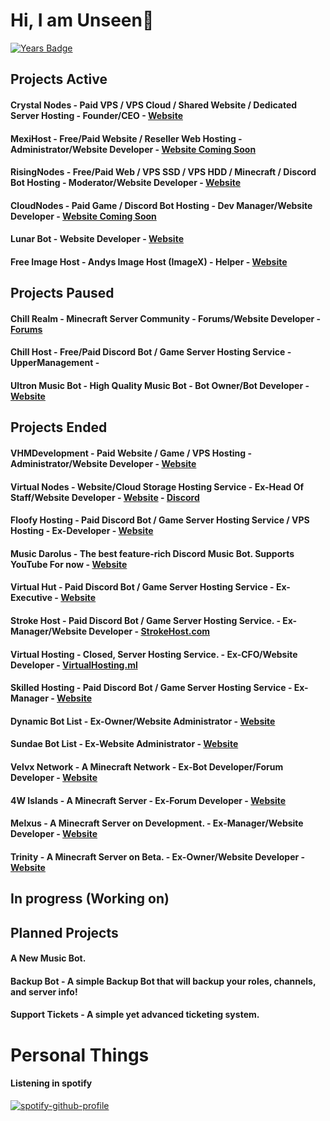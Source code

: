
# Hi, I am Unseen👋
[![Years Badge](https://badges.pufler.dev/years/UnseenAcoustics)](https://badges.pufler.dev)


## Projects Active
#### Crystal Nodes - Paid VPS / VPS Cloud /  Shared Website / Dedicated Server Hosting - Founder/CEO - [Website](https://crystal-nodes.xyz)
#### MexiHost - Free/Paid Website / Reseller Web Hosting - Administrator/Website Developer - [Website Coming Soon](https://)
#### RisingNodes - Free/Paid Web / VPS SSD / VPS HDD / Minecraft / Discord Bot Hosting - Moderator/Website Developer - [Website](https://risingnodes.xyz)
#### CloudNodes - Paid Game / Discord Bot Hosting - Dev Manager/Website Developer - [Website Coming Soon](https://)
#### Lunar Bot - Website Developer - [Website](https://lunar-bot.ml)
#### Free Image Host - Andys Image Host (ImageX) - Helper - [Website](https://andysimagehost.xyz)

## Projects Paused

#### Chill Realm - Minecraft Server Community - Forums/Website Developer - [Forums](https://chillrealm.ml/)
#### Chill Host - Free/Paid Discord Bot / Game Server Hosting Service - UpperManagement - 
#### Ultron Music Bot - High Quality Music Bot - Bot Owner/Bot Developer - [Website](https://ultronmusicbot.tk)

## Projects Ended

#### VHMDevelopment - Paid Website / Game / VPS Hosting - Administrator/Website Developer - [Website](https://vhmdevelopment.cf)
#### Virtual Nodes - Website/Cloud Storage Hosting Service - Ex-Head Of Staff/Website Developer - [Website](https://virtualnodes.ml) - [Discord](https://discord.virtualnodes.ml)
#### Floofy Hosting - Paid Discord Bot / Game Server Hosting Service / VPS Hosting - Ex-Developer - [Website](https://floofyhosting.com)
#### Music Darolus - The best feature-rich Discord Music Bot. Supports YouTube For now - [Website](https://musicdarolus.tk/)
#### Virtual Hut - Paid Discord Bot / Game Server Hosting Service - Ex-Executive - [Website](https://virtualhut.ml)
#### Stroke Host - Paid Discord Bot / Game Server Hosting Service. - Ex-Manager/Website Developer - [StrokeHost.com](https://strokehost.com)
#### Virtual Hosting - Closed, Server Hosting Service. - Ex-CFO/Website Developer - [VirtualHosting.ml](https://virtualhosting.ml)
#### Skilled Hosting - Paid Discord Bot / Game Server Hosting Service - Ex-Manager - [Website](https://skilledhosting.ml)
#### Dynamic Bot List - Ex-Owner/Website Administrator - [Website](https://dynamicbotlist.ml/)
#### Sundae Bot List - Ex-Website Administrator - [Website](https://sundaebotlist.tk/)
#### Velvx Network - A Minecraft Network - Ex-Bot Developer/Forum Developer - [Website](https://velvxnetwork.ml)
#### 4W Islands - A Minecraft Server - Ex-Forum Developer - [Website](https://4wislands.ml/)
#### Melxus - A Minecraft Server on Development. - Ex-Manager/Website Developer - [Website](https://melxus.tk)
#### Trinity - A Minecraft Server on Beta. - Ex-Owner/Website Developer - [Website](https://trinitymc.ml)

## In progress (Working on)

## Planned Projects

#### A New Music Bot.
#### Backup Bot - A simple Backup Bot that will backup your roles, channels, and server info!
#### Support Tickets - A simple yet advanced ticketing system.
	
# Personal Things

#### Listening in spotify

[![spotify-github-profile](https://spotify-github-profile.vercel.app/api/view?uid=gub257zj9tatu6y9sg45i8mpw&cover_image=true)](https://github.com/kittinan/spotify-github-profile)
